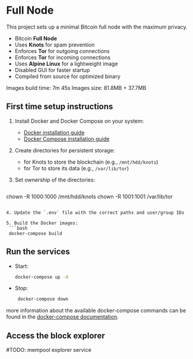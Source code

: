# Full Node

This project sets up a minimal Bitcoin full node with the maximum privacy.

- Bitcoin **Full Node**
- Uses **Knots** for spam prevention
- Enforces **Tor** for outgoing connections
- Enforces **Tor** for incoming connections
- Uses **Alpine Linux** for a lightweight image
- Disabled GUI for faster startup
- Compiled from source for optimized binary

Images build time: 7m 45s
Images size: 81.8MB + 37.7MB

## First time setup instructions

1. Install Docker and Docker Compose on your system:
    - [Docker installation guide](https://docs.docker.com/get-docker/)
    - [Docker Compose installation guide](https://docs.docker.com/compose/install/)

2. Create directories for persistent storage:
   - for Knots to store the blockchain (e.g., `/mnt/hdd/knots`)
   - for Tor to store its data (e.g., `/var/lib/tor`)

3. Set ownership of the directories:
   ```bash
  chown -R 1000:1000 /mnt/hdd/knots
  chown -R 1001:1001 /var/lib/tor
  ```

4. Update the `.env` file with the correct paths and user/group IDs

5. Build the Docker images:
   ```bash
   docker-compose build
   ```

## Run the services

- Start:
   ```bash
   docker-compose up -d
   ```

- Stop:
   ```bash
    docker-compose down
    ```

more information about the available docker-compose commands can be found in the [docker-compose documentation](https://docs.docker.com/reference/cli/docker/compose/).

## Access the block explorer

#TODO: mempool explorer service